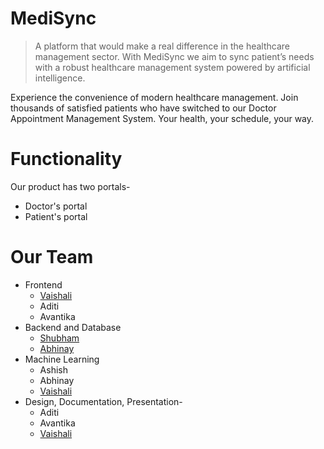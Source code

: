 # MediSync

> A platform that would make a real difference in the healthcare management sector. With MediSync we aim to sync patient’s needs with a robust healthcare management system powered by artificial intelligence.

Experience the convenience of modern healthcare management. Join thousands of satisfied patients who have switched to our Doctor Appointment Management System. Your health, your schedule, your way. 

# Functionality 
Our product has two portals-
   - Doctor's portal
   - Patient's portal

# Our Team 
- Frontend
   + [Vaishali](https://www/github.com/arcVaishali)
   + Aditi
   + Avantika
- Backend and Database
   + [Shubham](https://github.com/skyisnotmylimit)
   + [Abhinay](https://github.com/abj-32)
- Machine Learning
   + Ashish
   + Abhinay
   + [Vaishali](https://www/github.com/arcVaishali)
- Design, Documentation, Presentation-
   + Aditi
   + Avantika
   + [Vaishali](https://www/github.com/arcVaishali)

<!--
##### CHECKLIST- 
- Frontend  
  + [ ] Patient Dashboard
  + [ ] Admin Dashboard
  + [ ] etc
  + [ ] etc 

- Backend 

- ML implementation

  -->
